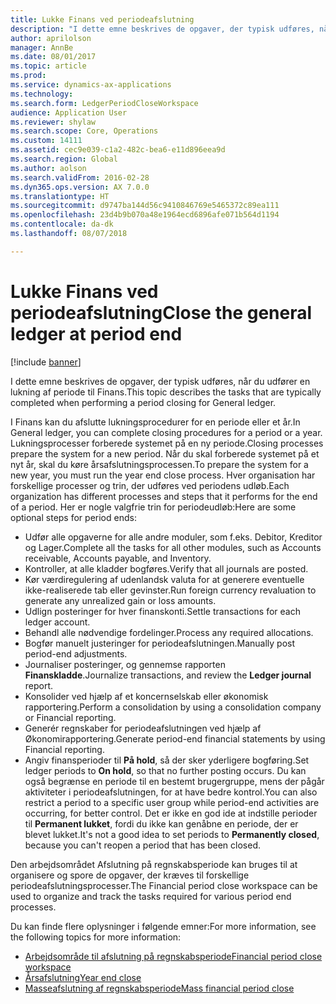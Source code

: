 ```yaml
---
title: Lukke Finans ved periodeafslutning
description: "I dette emne beskrives de opgaver, der typisk udføres, når du udfører en lukning af periode til Finans."
author: aprilolson
manager: AnnBe
ms.date: 08/01/2017
ms.topic: article
ms.prod: 
ms.service: dynamics-ax-applications
ms.technology: 
ms.search.form: LedgerPeriodCloseWorkspace
audience: Application User
ms.reviewer: shylaw
ms.search.scope: Core, Operations
ms.custom: 14111
ms.assetid: cec9e039-c1a2-482c-bea6-e11d896eea9d
ms.search.region: Global
ms.author: aolson
ms.search.validFrom: 2016-02-28
ms.dyn365.ops.version: AX 7.0.0
ms.translationtype: HT
ms.sourcegitcommit: d9747ba144d56c9410846769e5465372c89ea111
ms.openlocfilehash: 23d4b9b070a48e1964ecd6896afe071b564d1194
ms.contentlocale: da-dk
ms.lasthandoff: 08/07/2018

---
```


# <a name="close-the-general-ledger-at-period-end"></a><span data-ttu-id="20df4-103">Lukke Finans ved periodeafslutning</span><span class="sxs-lookup"><span data-stu-id="20df4-103">Close the general ledger at period end</span></span>

[!include [banner](../includes/banner.md)]

<span data-ttu-id="20df4-104">I dette emne beskrives de opgaver, der typisk udføres, når du udfører en lukning af periode til Finans.</span><span class="sxs-lookup"><span data-stu-id="20df4-104">This topic describes the tasks that are typically completed when performing a period closing for General ledger.</span></span> 

<span data-ttu-id="20df4-105">I Finans kan du afslutte lukningsprocedurer for en periode eller et år.</span><span class="sxs-lookup"><span data-stu-id="20df4-105">In General ledger, you can complete closing procedures for a period or a year.</span></span> <span data-ttu-id="20df4-106">Lukningsprocesser forberede systemet på en ny periode.</span><span class="sxs-lookup"><span data-stu-id="20df4-106">Closing processes prepare the system for a new period.</span></span> <span data-ttu-id="20df4-107">Når du skal forberede systemet på et nyt år, skal du køre årsafslutningsprocessen.</span><span class="sxs-lookup"><span data-stu-id="20df4-107">To prepare the system for a new year, you must run the year end close process.</span></span> <span data-ttu-id="20df4-108">Hver organisation har forskellige processer og trin, der udføres ved periodens udløb.</span><span class="sxs-lookup"><span data-stu-id="20df4-108">Each organization has different processes and steps that it performs for the end of a period.</span></span> <span data-ttu-id="20df4-109">Her er nogle valgfrie trin for periodeudløb:</span><span class="sxs-lookup"><span data-stu-id="20df4-109">Here are some optional steps for period ends:</span></span>

-   <span data-ttu-id="20df4-110">Udfør alle opgaverne for alle andre moduler, som f.eks. Debitor, Kreditor og Lager.</span><span class="sxs-lookup"><span data-stu-id="20df4-110">Complete all the tasks for all other modules, such as Accounts receivable, Accounts payable, and Inventory.</span></span>
-   <span data-ttu-id="20df4-111">Kontroller, at alle kladder bogføres.</span><span class="sxs-lookup"><span data-stu-id="20df4-111">Verify that all journals are posted.</span></span>
-   <span data-ttu-id="20df4-112">Kør værdiregulering af udenlandsk valuta for at generere eventuelle ikke-realiserede tab eller gevinster.</span><span class="sxs-lookup"><span data-stu-id="20df4-112">Run foreign currency revaluation to generate any unrealized gain or loss amounts.</span></span>
-   <span data-ttu-id="20df4-113">Udlign posteringer for hver finanskonti.</span><span class="sxs-lookup"><span data-stu-id="20df4-113">Settle transactions for each ledger account.</span></span>
-   <span data-ttu-id="20df4-114">Behandl alle nødvendige fordelinger.</span><span class="sxs-lookup"><span data-stu-id="20df4-114">Process any required allocations.</span></span>
-   <span data-ttu-id="20df4-115">Bogfør manuelt justeringer for periodeafslutningen.</span><span class="sxs-lookup"><span data-stu-id="20df4-115">Manually post period-end adjustments.</span></span>
-   <span data-ttu-id="20df4-116">Journaliser posteringer, og gennemse rapporten **Finanskladde**.</span><span class="sxs-lookup"><span data-stu-id="20df4-116">Journalize transactions, and review the **Ledger journal** report.</span></span>
-   <span data-ttu-id="20df4-117">Konsolider ved hjælp af et koncernselskab eller økonomisk rapportering.</span><span class="sxs-lookup"><span data-stu-id="20df4-117">Perform a consolidation by using a consolidation company or Financial reporting.</span></span>
-   <span data-ttu-id="20df4-118">Generér regnskaber for periodeafslutningen ved hjælp af Økonomirapportering.</span><span class="sxs-lookup"><span data-stu-id="20df4-118">Generate period-end financial statements by using Financial reporting.</span></span>
-   <span data-ttu-id="20df4-119">Angiv finansperioder til **På hold**, så der sker yderligere bogføring.</span><span class="sxs-lookup"><span data-stu-id="20df4-119">Set ledger periods to **On hold**, so that no further posting occurs.</span></span> <span data-ttu-id="20df4-120">Du kan også begrænse en periode til en bestemt brugergruppe, mens der pågår aktiviteter i periodeafslutningen, for at have bedre kontrol.</span><span class="sxs-lookup"><span data-stu-id="20df4-120">You can also restrict a period to a specific user group while period-end activities are occurring, for better control.</span></span> <span data-ttu-id="20df4-121">Det er ikke en god ide at indstille perioder til **Permanent lukket**, fordi du ikke kan genåbne en periode, der er blevet lukket.</span><span class="sxs-lookup"><span data-stu-id="20df4-121">It's not a good idea to set periods to **Permanently closed**, because you can't reopen a period that has been closed.</span></span>

<span data-ttu-id="20df4-122">Den arbejdsområdet Afslutning på regnskabsperiode kan bruges til at organisere og spore de opgaver, der kræves til forskellige periodeafslutningsprocesser.</span><span class="sxs-lookup"><span data-stu-id="20df4-122">The Financial period close workspace can be used to organize and track the tasks required for various period end processes.</span></span> 


<span data-ttu-id="20df4-123">Du kan finde flere oplysninger i følgende emner:</span><span class="sxs-lookup"><span data-stu-id="20df4-123">For more information, see the following topics for more information:</span></span>
- [<span data-ttu-id="20df4-124">Arbejdsområde til afslutning på regnskabsperiode</span><span class="sxs-lookup"><span data-stu-id="20df4-124">Financial period close workspace</span></span>](financial-period-close-workspace.md) 
- [<span data-ttu-id="20df4-125">Årsafslutning</span><span class="sxs-lookup"><span data-stu-id="20df4-125">Year end close</span></span>](Year-end-close.md)  
- [<span data-ttu-id="20df4-126">Masseafslutning af regnskabsperiode</span><span class="sxs-lookup"><span data-stu-id="20df4-126">Mass financial period close</span></span>](tasks/mass-financial-period-close.md)





